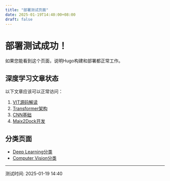 ```yaml
---
title: "部署测试页面"
date: 2025-01-19T14:40:00+08:00
draft: false
---
```


# 部署测试成功！

如果您能看到这个页面，说明Hugo构建和部署都正常工作。

## 深度学习文章状态

以下文章应该可以正常访问：

1. [VIT源码解读](/p/vit-source-analysis/)
2. [Transformer架构](/p/transformer-architecture/)
3. [CNN基础](/p/cnn-fundamentals/)
4. [Maix2Dock开发](/p/maix2dock-development/)

## 分类页面

- [Deep Learning分类](/categories/deep-learning/)
- [Computer Vision分类](/categories/computer-vision/)

---

测试时间: 2025-01-19 14:40